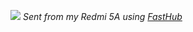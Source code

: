 ![](https://tlgur.com/d/9gjZoE3g)
_Sent from my Redmi 5A using [FastHub](https://play.google.com/store/apps/details?id=com.fastaccess.github)_